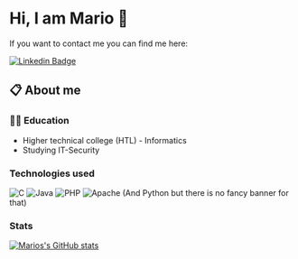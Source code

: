 # Hi, I am Mario 👋
If you want to contact me you can find me here:

[![Linkedin Badge](https://img.shields.io/badge/LinkedIn-0077B5?style=for-the-badge&logo=linkedin&logoColor=white)](https://www.linkedin.com/in/mario-holzer/)
## 📋 About me
### 👨‍🎓 Education
* Higher technical college (HTL) - Informatics
* Studying IT-Security

### Technologies used


![C](https://img.shields.io/badge/c-%2300599C.svg?style=for-the-badge&logo=c&logoColor=white)
![Java](https://img.shields.io/badge/java-%23ED8B00.svg?style=for-the-badge&logo=java&logoColor=white)
![PHP](https://img.shields.io/badge/php-%23777BB4.svg?style=for-the-badge&logo=php&logoColor=white)
![Apache](https://img.shields.io/badge/apache-%23D42029.svg?style=for-the-badge&logo=apache&logoColor=white)
(And Python but there is no fancy banner for that)

### Stats
[![Marios's GitHub stats](https://github-readme-stats.vercel.app/api?username=terminatortermi&show=reviews,discussions_started,discussions_answered&show_icons=true&theme=transparent)](https://github.com/anuraghazra/github-readme-stats)
